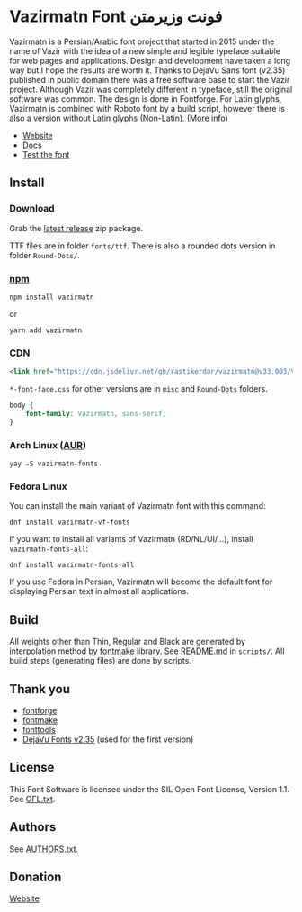 # Vazirmatn Font فونت وزیرمتن

Vazirmatn is a Persian/Arabic font project that started in 2015 under the name of Vazir with the idea of a new simple and legible typeface suitable for web pages and applications. Design and development have taken a long way but I hope the results are worth it. Thanks to DejaVu Sans font (v2.35) published in public domain there was a free software base to start the Vazir project. Although Vazir was completely different in typeface, still the original software was common. The design is done in Fontforge. For Latin glyphs, Vazirmatn is combined with Roboto font by a build script, however there is also a version without Latin glyphs (Non-Latin). ([More info](https://rastikerdar.github.io/vazirmatn/fa/docs))

- [Website](https://rastikerdar.github.io/vazirmatn)
- [Docs](https://rastikerdar.github.io/vazirmatn/fa/docs)
- [Test the font](https://rastikerdar.github.io/vazirmatn/fa/lab)

## Install

### Download

Grab the [latest release](https://github.com/rastikerdar/vazirmatn/releases/latest) zip package.

TTF files are in folder `fonts/ttf`. There is also a rounded dots version in folder `Round-Dots/`.

### [npm](https://www.npmjs.com/package/vazirmatn)

```
npm install vazirmatn
```
or
```
yarn add vazirmatn
```

### CDN

```html
<link href="https://cdn.jsdelivr.net/gh/rastikerdar/vazirmatn@v33.003/Vazirmatn-font-face.css" rel="stylesheet" type="text/css" />
```

`*-font-face.css` for other versions are in `misc` and `Round-Dots` folders.

```css
body {
    font-family: Vazirmatn, sans-serif;
}
```

### Arch Linux ([AUR](https://aur.archlinux.org/packages/vazirmatn-fonts))
```
yay -S vazirmatn-fonts
```

### Fedora Linux
You can install the main variant of Vazirmatn font with this command:
```
dnf install vazirmatn-vf-fonts
```

If you want to install all variants of Vazirmatn (RD/NL/UI/...), install `vazirmatn-fonts-all`:
```
dnf install vazirmatn-fonts-all
```

If you use Fedora in Persian, Vazirmatn will become the default font for displaying Persian text
in almost all applications.

## Build

All weights other than Thin, Regular and Black are generated by interpolation method by [fontmake](https://github.com/googlefonts/fontmake) library. See [README.md](/scripts/README.md) in `scripts/`. All build steps (generating files) are done by scripts.

## Thank you

- [fontforge](https://fontforge.org/)
- [fontmake](https://github.com/googlefonts/fontmake)
- [fonttools](https://github.com/fonttools/fonttools)
- [DejaVu Fonts v2.35](https://dejavu-fonts.github.io) (used for the first version)

## License
This Font Software is licensed under the SIL Open Font License, Version 1.1. See [OFL.txt](OFL.txt).

## Authors
See [AUTHORS.txt](AUTHORS.txt).

## Donation
[Website](https://rastikerdar.github.io/vazirmatn)
